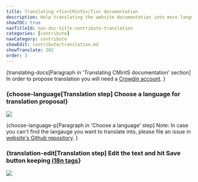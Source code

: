 ```yaml
---
title: Translating <fix>CMintS</fix> documentation
description: Help translating the website documentation into more languages.
showTOC: true
navTitleId: nav-doc-title-contribute-translation
categories: [contribute]
navCategory: contribute
showEdit: contribute/translation.md
showTranslate: 202
order: 3
---
```


{translating-docs[Paragraph in 'Translating CMintS documentation' section]
In order to propose translation you will need a [Crowdin
account](https://crowdin.com/).
}

### {choose-language[Translation step] Choose a language for translation proposal}

![](/images/contribute/translation-drop-down.png)

{choose-language-p[Paragraph in 'Choose a language' step]
Note: In case you can't find the langauge you want to translate into, please
file an issue in [website's Github
repository](https://github.com/cmints/website/issues).
}

### {translation-edit[Translation step] Edit the text and hit Save button keeping [i18n tags](/documentation/i18n#using-tags)}

![](/images/contribute/translation-crowdin-proposal.png)
